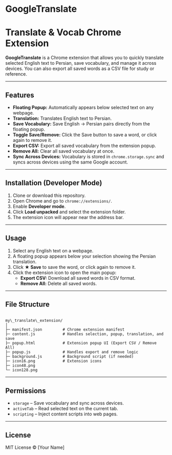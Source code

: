 # GoogleTranslate


# Translate & Vocab Chrome Extension

**GoogleTranslate** is a Chrome extension that allows you to quickly translate selected English text to Persian, save vocabulary, and manage it across devices. You can also export all saved words as a CSV file for study or reference.

---

## Features

- **Floating Popup:** Automatically appears below selected text on any webpage.
- **Translation:** Translates English text to Persian.
- **Save Vocabulary:** Save English → Persian pairs directly from the floating popup.
- **Toggle Save/Remove:** Click the Save button to save a word, or click again to remove it.
- **Export CSV:** Export all saved vocabulary from the extension popup.
- **Remove All:** Clear all saved vocabulary at once.
- **Sync Across Devices:** Vocabulary is stored in `chrome.storage.sync` and syncs across devices using the same Google account.

---

## Installation (Developer Mode)

1. Clone or download this repository.
2. Open Chrome and go to `chrome://extensions/`.
3. Enable **Developer mode**.
4. Click **Load unpacked** and select the extension folder.
5. The extension icon will appear near the address bar.

---

## Usage

1. Select any English text on a webpage.
2. A floating popup appears below your selection showing the Persian translation.
3. Click **★ Save** to save the word, or click again to remove it.
4. Click the extension icon to open the main popup:
   - **Export CSV:** Download all saved words in CSV format.
   - **Remove All:** Delete all saved words.

---

## File Structure

```

my\_translate\_extension/
│
├─ manifest.json         # Chrome extension manifest
├─ content.js            # Handles selection, popup, translation, and save
├─ popup.html            # Extension popup UI (Export CSV / Remove All)
├─ popup.js              # Handles export and remove logic
├─ background.js         # Background script (if needed)
├─ icon16.png            # Extension icons
├─ icon48.png
└─ icon128.png

```

---

## Permissions

- `storage` – Save vocabulary and sync across devices.
- `activeTab` – Read selected text on the current tab.
- `scripting` – Inject content scripts into web pages.

---

## License

MIT License © [Your Name]
